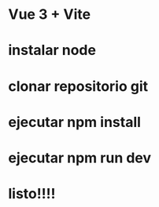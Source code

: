 # Vue 3 + Vite
# instalar node
# clonar repositorio git
# ejecutar npm install
# ejecutar npm run dev
# listo!!!!